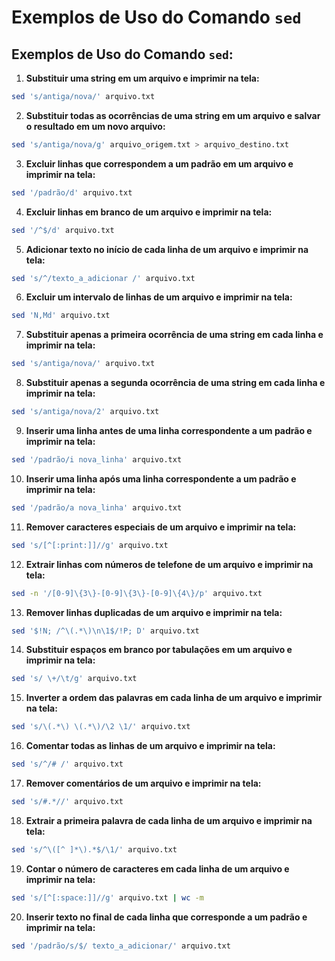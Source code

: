 
# Exemplos de Uso do Comando `sed`

## Exemplos de Uso do Comando `sed`:

1. **Substituir uma string em um arquivo e imprimir na tela:**
```bash
sed 's/antiga/nova/' arquivo.txt
```

2. **Substituir todas as ocorrências de uma string em um arquivo e salvar o resultado em um novo arquivo:**
```bash
sed 's/antiga/nova/g' arquivo_origem.txt > arquivo_destino.txt
```

3. **Excluir linhas que correspondem a um padrão em um arquivo e imprimir na tela:**
```bash
sed '/padrão/d' arquivo.txt
```

4. **Excluir linhas em branco de um arquivo e imprimir na tela:**
```bash
sed '/^$/d' arquivo.txt
```

5. **Adicionar texto no início de cada linha de um arquivo e imprimir na tela:**
```bash
sed 's/^/texto_a_adicionar /' arquivo.txt
```

6. **Excluir um intervalo de linhas de um arquivo e imprimir na tela:**
```bash
sed 'N,Md' arquivo.txt
```

7. **Substituir apenas a primeira ocorrência de uma string em cada linha e imprimir na tela:**
```bash
sed 's/antiga/nova/' arquivo.txt
```

8. **Substituir apenas a segunda ocorrência de uma string em cada linha e imprimir na tela:**
```bash
sed 's/antiga/nova/2' arquivo.txt
```

9. **Inserir uma linha antes de uma linha correspondente a um padrão e imprimir na tela:**
```bash
sed '/padrão/i nova_linha' arquivo.txt
```

10. **Inserir uma linha após uma linha correspondente a um padrão e imprimir na tela:**
```bash
sed '/padrão/a nova_linha' arquivo.txt
```

11. **Remover caracteres especiais de um arquivo e imprimir na tela:**
```bash
sed 's/[^[:print:]]//g' arquivo.txt
```

12. **Extrair linhas com números de telefone de um arquivo e imprimir na tela:**
```bash
sed -n '/[0-9]\{3\}-[0-9]\{3\}-[0-9]\{4\}/p' arquivo.txt
```

13. **Remover linhas duplicadas de um arquivo e imprimir na tela:**
```bash
sed '$!N; /^\(.*\)\n\1$/!P; D' arquivo.txt
```

14. **Substituir espaços em branco por tabulações em um arquivo e imprimir na tela:**
```bash
sed 's/ \+/\t/g' arquivo.txt
```

15. **Inverter a ordem das palavras em cada linha de um arquivo e imprimir na tela:**
```bash
sed 's/\(.*\) \(.*\)/\2 \1/' arquivo.txt
```

16. **Comentar todas as linhas de um arquivo e imprimir na tela:**
```bash
sed 's/^/# /' arquivo.txt
```

17. **Remover comentários de um arquivo e imprimir na tela:**
```bash
sed 's/#.*//' arquivo.txt
```

18. **Extrair a primeira palavra de cada linha de um arquivo e imprimir na tela:**
```bash
sed 's/^\([^ ]*\).*$/\1/' arquivo.txt
```

19. **Contar o número de caracteres em cada linha de um arquivo e imprimir na tela:**
```bash
sed 's/[^[:space:]]//g' arquivo.txt | wc -m
```

20. **Inserir texto no final de cada linha que corresponde a um padrão e imprimir na tela:**
```bash
sed '/padrão/s/$/ texto_a_adicionar/' arquivo.txt
```
